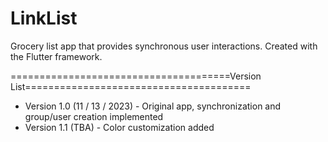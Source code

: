 # LinkList
Grocery list app that provides synchronous user interactions. Created with the Flutter framework.

======================================Version List=======================================
 - Version 1.0 (11 / 13 / 2023) - Original app, synchronization and group/user creation
        implemented
 - Version 1.1 (TBA) - Color customization added
